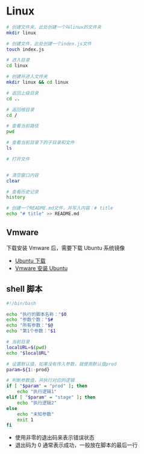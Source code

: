 # Linux

```sh
# 创建文件夹，此处创建一个叫linux的文件夹
mkdir linux

# 创建文件，此处创建一个index.js文件
touch index.js

# 进入目录
cd linux

# 创建并进入文件夹
mkdir linux && cd linux

# 返回上级目录
cd ..

# 返回根目录
cd /

# 查看当前路径
pwd

# 查看当前目录下的子目录和文件
ls

# 打开文件


# 清空窗口内容
clear

# 查看历史记录
history
```

```sh
# 创建一个README.md文件，并写入内容：# title
echo "# title" >> README.md
```

## Vmware

下载安装 Vmware 后，需要下载 Ubuntu 系统镜像

- [Ubuntu 下载](https://ubuntu.com/download)
- [Vmware 安装 Ubuntu](https://blog.csdn.net/m0_51913750/article/details/131604868)

## shell 脚本

```sh
#!/bin/bash

echo "执行的脚本名称："$0
echo "参数个数："$#
echo "所有参数："$@
echo "第1个参数："$1

# 当前目录
localURL=$(pwd)
echo "$localURL"

# 设置默认值，如果没有传入参数，就使用默认值prod
param=${1:-prod}

# 判断参数值，并执行对应的逻辑
if [ "$param" = "prod" ]; then
    echo "执行逻辑1"
elif [ "$param" = "stage" ]; then
    echo "执行逻辑2"
else
    echo "未知参数"
    exit 1
fi
```

- 使用非零的退出码来表示错误状态
- 退出码为 0 通常表示成功，一般放在脚本的最后一行
